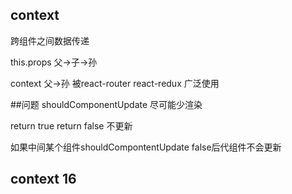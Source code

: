 ## context
跨组件之间数据传递

this.props
 父->子->孙

 context
 父->孙
 被react-router react-redux 广泛使用


 ##问题
 shouldComponentUpdate
 尽可能少渲染

 return true
 return false 不更新

 如果中间某个组件shouldCompontentUpdate false后代组件不会更新

 ## context 16
 